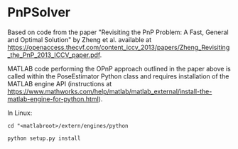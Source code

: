 # PnPSolver
Based on code from the paper "Revisiting the PnP Problem: A Fast, General and Optimal Solution" by Zheng et al. available at https://openaccess.thecvf.com/content_iccv_2013/papers/Zheng_Revisiting_the_PnP_2013_ICCV_paper.pdf.

MATLAB code performing the OPnP approach outlined in the paper above is called within the PoseEstimator Python class and requires installation of the MATLAB engine API (instructions at https://www.mathworks.com/help/matlab/matlab_external/install-the-matlab-engine-for-python.html).


In Linux:

`cd "<matlabroot>/extern/engines/python`

`python setup.py install`
